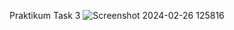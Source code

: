 Praktikum Task 3
![Screenshot 2024-02-26 125816](https://github.com/nadintaaalwaz/nadintrylearnphp/assets/160230442/e553a138-6be8-40bc-b385-4cde24059381)
